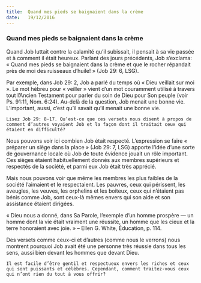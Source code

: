 ```yaml
---
title:  Quand mes pieds se baignaient dans la crème
date:   19/12/2016
---
```


### Quand mes pieds se baignaient dans la crème 

Quand Job luttait contre la calamité qu’il subissait, il pensait à sa vie passée et à comment il était heureux. Parlant des jours précédents, Job s’exclama: « Quand mes pieds se baignaient dans la crème et que le rocher répandait près de moi des ruisseaux d’huile!  » (Job 29: 6, LSG). 

Par exemple, dans Job 29: 2, Job a parlé du temps où « Dieu veillait sur moi ». Le mot hébreu pour « veiller » vient d’un mot couramment utilisé à travers tout l’Ancien Testament pour parler du soin de Dieu pour Son peuple (voir Ps. 91:11, Nom. 6:24). Au-delà de la question, Job menait une bonne vie. L’important, aussi, c’est qu’il savait qu’il menait une bonne vie. 

`Lisez Job 29: 8-17. Qu’est-ce que ces versets nous disent à propos de comment d’autres voyaient Job et la façon dont il traitait ceux qui étaient en difficulté?` 

Nous pouvons voir ici combien Job était respecté. L’expression se faire « préparer un siège dans la place » (Job 29: 7, LSG) apporte l’idée d’une sorte de gouvernance locale où Job de toute évidence jouait un rôle important. Ces sièges étaient habituellement donnés aux membres supérieurs et respectés de la société, et parmi eux Job était très apprécié. 

Mais nous pouvons voir que même les membres les plus faibles de la société l’aimaient et le respectaient. Les pauvres, ceux qui périssent, les aveugles, les veuves, les orphelins et les boiteux, ceux qui n’étaient pas bénis comme Job, sont ceux-là mêmes envers qui son aide et son assistance étaient dirigées. 

« Dieu nous a donné, dans Sa Parole, l’exemple d’un homme prospère — un homme dont la vie était vraiment une réussite, un homme que les cieux et la terre honoraient avec joie. » – Ellen G. White, Éducation, p. 114. 

Des versets comme ceux-ci et d’autres (comme nous le verrons) nous montrent pourquoi Job avait été une personne très réussie dans tous les sens, aussi bien devant les hommes que devant Dieu. 

`Il est facile d’être gentil et respectueux envers les riches et ceux qui sont puissants et célèbres. Cependant, comment traitez-vous ceux qui n’ont rien du tout à vous offrir?` 